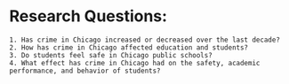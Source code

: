 # Research Questions:

    1. Has crime in Chicago increased or decreased over the last decade?
    2. How has crime in Chicago affected education and students?
    3. Do students feel safe in Chicago public schools?
    4. What effect has crime in Chicago had on the safety, academic performance, and behavior of students?
